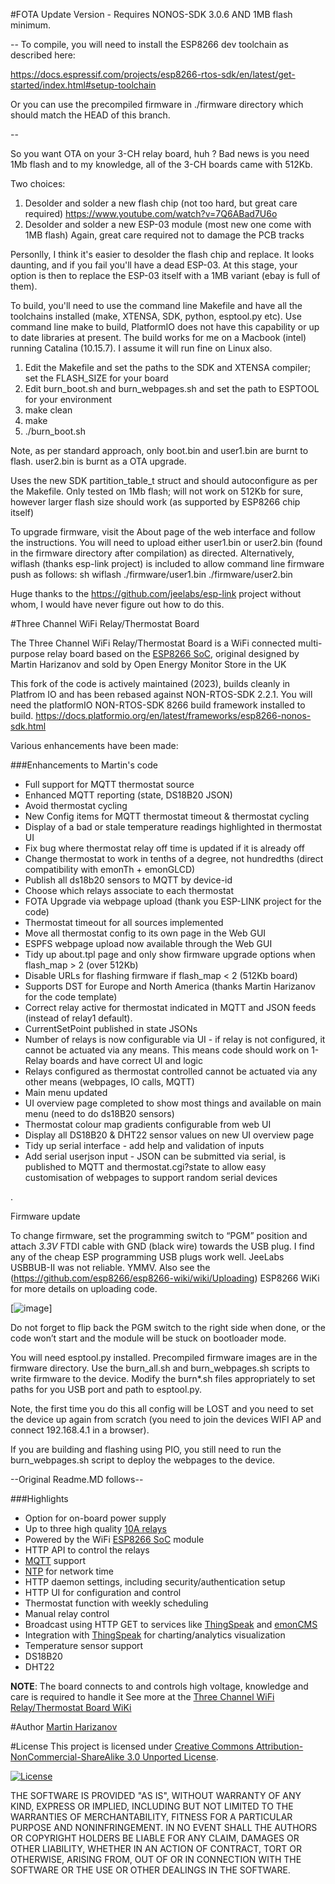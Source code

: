 #FOTA Update Version - Requires NONOS-SDK 3.0.6 AND 1MB flash minimum.

--
To compile, you will need to install the ESP8266 dev toolchain as described here:

https://docs.espressif.com/projects/esp8266-rtos-sdk/en/latest/get-started/index.html#setup-toolchain

Or you can use the precompiled firmware in ./firmware directory which should match the HEAD of this branch.

--

So you want OTA on your 3-CH relay board, huh ?
Bad news is you need 1Mb flash and to my knowledge, all of the 3-CH boards came with 512Kb.

Two choices:
1) Desolder and solder a new flash chip (not too hard, but great care required)
	https://www.youtube.com/watch?v=7Q6ABad7U6o
2) Desolder and solder a new ESP-03 module (most new one come with 1MB flash)
Again, great care required not to damage the PCB tracks

Personlly, I think it's easier to desolder the flash chip and replace. It looks daunting, and if you fail you'll have a dead ESP-03.
At this stage, your option is then to replace the ESP-03 itself with a 1MB variant (ebay is full of them).

To build, you'll need to use the command line Makefile and have all the toolchains installed (make, XTENSA, SDK, python, esptool.py etc).
Use command line make to build, PlatformIO does not have this capability or up to date libraries at present.
The build works for me on a Macbook (intel) running Catalina (10.15.7). I assume it will run fine on Linux also.

1) Edit the Makefile and set the paths to the SDK and XTENSA compiler; set the FLASH_SIZE for your board
2) Edit burn_boot.sh and burn_webpages.sh and set the path to ESPTOOL for your environment 
3) make clean
4) make
5) ./burn_boot.sh

Note, as per standard approach, only boot.bin and user1.bin are burnt to flash. 
user2.bin is burnt as a OTA upgrade.

Uses the new SDK partition_table_t struct and should autoconfigure as per the Makefile.
Only tested on 1Mb flash; will not work on 512Kb for sure, however larger flash size should work (as supported by ESP8266 chip itself)


To upgrade firmware, visit the About page of the web interface and follow the instructions. You will need to upload either user1.bin or user2.bin (found in the firmware directory after compilation) as directed.
Alternatively, wiflash (thanks esp-link project) is included to allow command line firmware push as follows:
sh wiflash <ip address of relay board> ./firmware/user1.bin ./firmware/user2.bin 

Huge thanks to the https://github.com/jeelabs/esp-link project without whom, I would have never figure out how to do this.


#Three Channel WiFi Relay/Thermostat Board

The Three Channel WiFi Relay/Thermostat Board is a WiFi connected multi-purpose relay board based on the [ESP8266 SoC], original designed by Martin Harizanov and sold by Open Energy Monitor Store in the UK

This fork of the code is actively maintained (2023), builds cleanly in Platfrom IO and has been rebased against NON-RTOS-SDK 2.2.1.
You will need the platformIO NON-RTOS-SDK 8266 build framework installed to build. https://docs.platformio.org/en/latest/frameworks/esp8266-nonos-sdk.html


Various enhancements have been made:

###Enhancements to Martin's code
- Full support for MQTT thermostat source
- Enhanced MQTT reporting (state, DS18B20 JSON)
- Avoid thermostat cycling 
- New Config items for MQTT thermostat timeout & thermostat cycling
- Display of a bad or stale temperature readings highlighted in thermostat UI
- Fix bug where thermostat relay off time is updated if it is already off
- Change thermostat to work in tenths of a degree, not hundredths (direct compatibility with emonTh + emonGLCD)
- Publish all ds18b20 sensors to MQTT by device-id
- Choose which relays associate to each thermostat
- FOTA Upgrade via webpage upload (thank you ESP-LINK project for the code)
- Thermostat timeout for all sources implemented
- Move all thermostat config to its own page in the Web GUI
- ESPFS webpage upload now available through the Web GUI
- Tidy up about.tpl page and only show firmware upgrade options when flash_map > 2 (over 512Kb)
- Disable URLs for flashing firmware if flash_map < 2 (512Kb board)
- Supports DST for Europe and North America (thanks Martin Harizanov for the code template)
- Correct relay active for thermostat indicated in MQTT and JSON feeds (instead of relay1 default).
- CurrentSetPoint published in state JSONs
- Number of relays is now configurable via UI - if relay is not configured, it cannot be actuated via any means.
	This means code should work on 1-Relay boards and have correct UI and logic
- Relays configured as thermostat controlled cannot be actuated via any other means (webpages, IO calls, MQTT)
- Main menu updated
- UI overview page completed  to show most things and available on main menu (need to do ds18B20 sensors)
- Thermostat colour map gradients configurable from web UI
- Display all DS18B20 & DHT22 sensor values on new UI overview page
- Tidy up serial interface - add help and validation of inputs
- Add serial userjson input - JSON can be submitted via serial, is published to MQTT and thermostat.cgi?state to allow easy customisation of webpages to support random serial devices




.

Firmware update

To change firmware, set the programming switch to “PGM” position and attach *3.3V* FTDI cable with GND (black wire) towards the USB plug.
I find any of the cheap ESP programming USB plugs work well. JeeLabs USBBUB-II was not reliable. YMMV.
Also see the (https://github.com/esp8266/esp8266-wiki/wiki/Uploading) ESP8266 WiKi for more details on uploading code.

[![image](https://harizanov.com/wp-content/uploads/2015/02/esp8266-board-firmware-update-mode-300x225.jpg)]

Do not forget to flip back the PGM switch to the right side when done, or the code won’t start and the module will be stuck on bootloader mode.

You will need esptool.py installed.
Precompiled firmware images are in the firmware directory. Use the burn_all.sh and burn_webpages.sh scripts to write firmware to the device.
Modify the burn*.sh files appropriately to set paths for you USB port and path to esptool.py.

Note, the first time you do this all config will be LOST and you need to set the device up again from scratch (you need to join the devices WIFI AP and connect 192.168.4.1 in a browser).

If you are building and flashing using PIO, you still need to run the burn_webpages.sh script to deploy the webpages to the device.



--Original Readme.MD follows--

###Highlights

- Option for on-board power supply
- Up to three high quality [10A relays]
- Powered by the WiFi [ESP8266 SoC] module
- HTTP API to control the relays
- [MQTT] support
- [NTP] for network time
- HTTP daemon settings, including security/authentication setup
- HTTP UI for configuration and control
 - Thermostat function with weekly scheduling
 - Manual relay control
- Broadcast using HTTP GET to services like [ThingSpeak] and [emonCMS]
- Integration with [ThingSpeak] for charting/analytics visualization
- Temperature sensor support
 - DS18B20
 - DHT22

**NOTE**: The board connects to and controls high voltage, knowledge and care is required to handle it
See more at the [Three Channel WiFi Relay/Thermostat Board WiKi]

#Author
[Martin Harizanov]

#License
This project is licensed under [Creative Commons Attribution-NonCommercial-ShareAlike 3.0 Unported License]. 

[![License](http://i.creativecommons.org/l/by-nc-sa/3.0/88x31.png)](http://creativecommons.org/licenses/by-nc-sa/3.0/)

THE SOFTWARE IS PROVIDED "AS IS", WITHOUT WARRANTY OF ANY KIND, EXPRESS OR IMPLIED, INCLUDING BUT NOT LIMITED TO THE WARRANTIES OF MERCHANTABILITY, FITNESS FOR A PARTICULAR PURPOSE AND NONINFRINGEMENT. IN NO EVENT SHALL THE AUTHORS OR COPYRIGHT HOLDERS BE LIABLE FOR ANY CLAIM, DAMAGES OR OTHER LIABILITY, WHETHER IN AN ACTION OF CONTRACT, TORT OR OTHERWISE, ARISING FROM, OUT OF OR IN CONNECTION WITH THE SOFTWARE OR THE USE OR OTHER DEALINGS IN THE SOFTWARE.

[Creative Commons Attribution-NonCommercial-ShareAlike 3.0 Unported License]: http://creativecommons.org/licenses/by-nc-sa/3.0/
[Three Channel WiFi Relay/Thermostat Board WiKi]: http://harizanov.com/wiki/wiki-home/three-channel-wifi-relaythermostat-board/
[emonCMS]: http://emoncms.org 
[ThingSpeak]: http://thingspeak.com
[10A relays]: http://www.te.com/catalog/pn/en/3-1393239-6
[ESP8266 SoC]: https://espressif.com/en/products/esp8266/
[MQTT]: http://en.wikipedia.org/wiki/MQTT
[NTP]: http://en.wikipedia.org/wiki/Network_Time_Protocol
[Martin Harizanov]:http://harizanov.com/
[@mharizanov]:http://twitter.com/mharizanov
